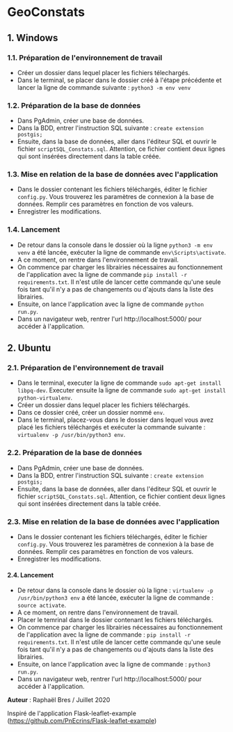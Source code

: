 # GeoConstats

## 1. Windows

### 1.1. Préparation de l'environnement de travail

- Créer un dossier dans lequel placer les fichiers télechargés.
- Dans le terminal, se placer dans le dossier créé à l'étape précédente et lancer la ligne de commande suivante : ``python3 -m env venv``

### 1.2. Préparation de la base de données

- Dans PgAdmin, créer une base de données.
- Dans la BDD, entrer l'instruction SQL suivante : ``create extension postgis;``
- Ensuite, dans la base de données, aller dans l'éditeur SQL et ouvrir le fichier ``scriptSQL_Constats.sql``. Attention, ce fichier contient deux lignes qui sont insérées directement dans la table créée.

### 1.3. Mise en relation de la base de données avec l'application

- Dans le dossier contenant les fichiers téléchargés, éditer le fichier ``config.py``. Vous trouverez les paramètres de connexion à la base de données. Remplir ces paramètres en fonction de vos valeurs.
- Enregistrer les modifications.

### 1.4. Lancement

- De retour dans la console dans le dossier où la ligne ``python3 -m env venv`` a été lancée, exécuter la ligne de commande ``env\Scripts\activate``.
- A ce moment, on rentre dans l'environnement de travail.
- On commence par charger les librairies nécessaires au fonctionnement de l'application avec la ligne de commande ``pip install -r requirements.txt``. Il n'est utile de lancer cette commande qu'une seule fois tant qu'il n'y a pas de changements ou d'ajouts dans la liste des librairies.
- Ensuite, on lance l'application avec la ligne de commande ``python run.py``.
- Dans un navigateur web, rentrer l'url http://localhost:5000/ pour accéder à l'application.

## 2. Ubuntu

### 2.1. Préparation de l'environnement de travail

- Dans le terminal, executer la ligne de commande ``sudo apt-get install libpq-dev``. Executer ensuite la ligne de commande ``sudo apt-get install python-virtualenv``.
- Créer un dossier dans lequel placer les fichiers téléchargés.
- Dans ce dossier créé, créer un dossier nommé ``env``.
- Dans le terminal, placez-vous dans le dossier dans lequel vous avez placé les fichiers téléchargés et exécuter la commande suivante : ``virtualenv -p /usr/bin/python3 env``.

### 2.2. Préparation de la base de données

- Dans PgAdmin, créer une base de données.
- Dans la BDD, entrer l'instruction SQL suivante : ``create extension postgis;``
- Ensuite, dans la base de données, aller dans l'éditeur SQL et ouvrir le fichier ``scriptSQL_Constats.sql``. Attention, ce fichier contient deux lignes qui sont insérées directement dans la table créée.

### 2.3. Mise en relation de la base de données avec l'application

- Dans le dossier contenant les fichiers téléchargés, éditer le fichier ``config.py``. Vous trouverez les paramètres de connexion à la base de données. Remplir ces paramètres en fonction de vos valeurs.
- Enregistrer les modifications.

#### 2.4. Lancement

- De retour dans la console dans le dossier où la ligne : ``virtualenv -p /usr/bin/python3 env`` a été lancée, exécuter la ligne de commande : ``source activate``.
- A ce moment, on rentre dans l'environnement de travail.
- Placer le temrinal dans le dossier contenant les fichiers téléchargés.
- On commence par charger les librairies nécessaires au fonctionnement de l'application avec la ligne de commande : ``pip install -r requirements.txt``. Il n'est utile de lancer cette commande qu'une seule fois tant qu'il n'y a pas de changements ou d'ajouts dans la liste des librairies.
- Ensuite, on lance l'application avec la ligne de commande : ``python3 run.py``.
- Dans un navigateur web, rentrer l'url http://localhost:5000/ pour accéder à l'application.

**Auteur** : Raphaël Bres / Juillet 2020

Inspiré de l'application Flask-leaflet-example (https://github.com/PnEcrins/Flask-leaflet-example)
